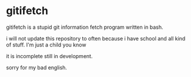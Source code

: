 # gitifetch

gitifetch is a stupid git information fetch program written in bash.

i will not update this repository to often because i have school and all kind of stuff. I'm just a child you know

it is incomplete still in development.

sorry for my bad english.
